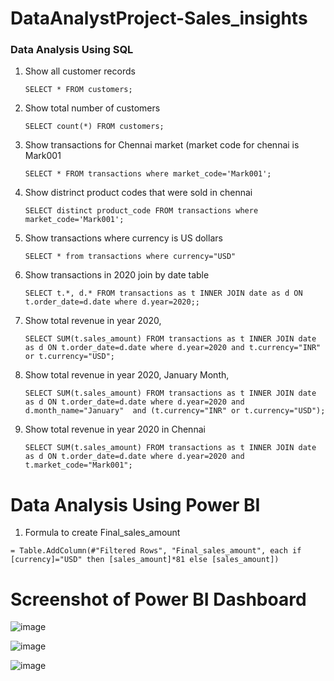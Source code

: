 # DataAnalystProject-Sales_insights


### Data Analysis Using SQL

1. Show all customer records

    `SELECT * FROM customers;`

2. Show total number of customers

    `SELECT count(*) FROM customers;`

3. Show transactions for Chennai market (market code for chennai is Mark001

    `SELECT * FROM transactions where market_code='Mark001';`

4. Show distrinct product codes that were sold in chennai

    `SELECT distinct product_code FROM transactions where market_code='Mark001';`

5. Show transactions where currency is US dollars

    `SELECT * from transactions where currency="USD"`

6. Show transactions in 2020 join by date table

    `SELECT t.*, d.* FROM transactions as t INNER JOIN date as d ON t.order_date=d.date where d.year=2020;;`

7. Show total revenue in year 2020,

    `SELECT SUM(t.sales_amount) FROM transactions as t INNER JOIN date as d ON t.order_date=d.date where d.year=2020 and t.currency="INR" or t.currency="USD";`
	
9. Show total revenue in year 2020, January Month,

    `SELECT SUM(t.sales_amount) FROM transactions as t INNER JOIN date as d ON t.order_date=d.date where d.year=2020 and d.month_name="January" 
    and (t.currency="INR" or t.currency="USD");`

10. Show total revenue in year 2020 in Chennai

    `SELECT SUM(t.sales_amount) FROM transactions as t INNER JOIN date as d ON t.order_date=d.date where d.year=2020 and t.market_code="Mark001";`
    
    
Data Analysis Using Power BI
============================

1. Formula to create Final_sales_amount

`= Table.AddColumn(#"Filtered Rows", "Final_sales_amount", each if [currency]="USD" then [sales_amount]*81 else [sales_amount])`



Screenshot of Power BI Dashboard
================================

![image](https://user-images.githubusercontent.com/107353405/216251000-9dcbdae5-0102-44a2-b2b2-50a823aecd9e.png)


![image](https://user-images.githubusercontent.com/107353405/216251159-99137d0c-dffa-4fac-a597-0e0a129410fa.png)


![image](https://user-images.githubusercontent.com/107353405/216251195-f9d882c4-a1d7-4e46-aacf-8bcee30e5e08.png)


